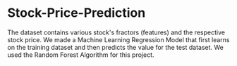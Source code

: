 # Stock-Price-Prediction
The dataset contains various stock's fractors (features) and the respective stock price. We made a Machine Learning Regression Model that first learns on the training dataset and then predicts the value for the test dataset. 
We used the Random Forest Algorithm for this project.
